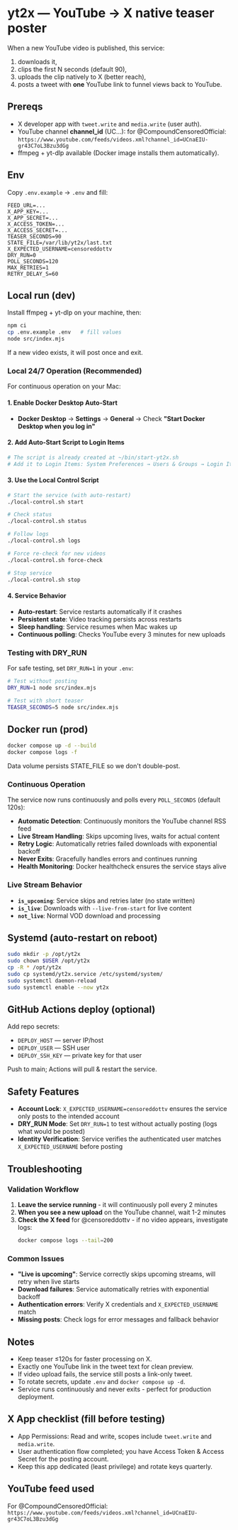 # yt2x — YouTube → X native teaser poster

When a new YouTube video is published, this service:
1) downloads it,
2) clips the first N seconds (default 90),
3) uploads the clip natively to X (better reach),
4) posts a tweet with **one** YouTube link to funnel views back to YouTube.

## Prereqs

- X developer app with `tweet.write` and `media.write` (user auth).
- YouTube channel **channel_id** (UC…): for @CompoundCensoredOfficial:
  `https://www.youtube.com/feeds/videos.xml?channel_id=UCnaEIU-gr43C7oL3Bzu3dGg`
- ffmpeg + yt-dlp available (Docker image installs them automatically).

## Env

Copy `.env.example` → `.env` and fill:

```
FEED_URL=...
X_APP_KEY=...
X_APP_SECRET=...
X_ACCESS_TOKEN=...
X_ACCESS_SECRET=...
TEASER_SECONDS=90
STATE_FILE=/var/lib/yt2x/last.txt
X_EXPECTED_USERNAME=censoreddottv
DRY_RUN=0
POLL_SECONDS=120
MAX_RETRIES=1
RETRY_DELAY_S=60
```

## Local run (dev)

Install ffmpeg + yt-dlp on your machine, then:

```bash
npm ci
cp .env.example .env   # fill values
node src/index.mjs
```

If a new video exists, it will post once and exit.

### Local 24/7 Operation (Recommended)

For continuous operation on your Mac:

#### 1. Enable Docker Desktop Auto-Start
- **Docker Desktop** → **Settings** → **General** → Check **"Start Docker Desktop when you log in"**

#### 2. Add Auto-Start Script to Login Items
```bash
# The script is already created at ~/bin/start-yt2x.sh
# Add it to Login Items: System Preferences → Users & Groups → Login Items
```

#### 3. Use the Local Control Script
```bash
# Start the service (with auto-restart)
./local-control.sh start

# Check status
./local-control.sh status

# Follow logs
./local-control.sh logs

# Force re-check for new videos
./local-control.sh force-check

# Stop service
./local-control.sh stop
```

#### 4. Service Behavior
- **Auto-restart**: Service restarts automatically if it crashes
- **Persistent state**: Video tracking persists across restarts
- **Sleep handling**: Service resumes when Mac wakes up
- **Continuous polling**: Checks YouTube every 3 minutes for new uploads

### Testing with DRY_RUN

For safe testing, set `DRY_RUN=1` in your `.env`:

```bash
# Test without posting
DRY_RUN=1 node src/index.mjs

# Test with short teaser
TEASER_SECONDS=5 node src/index.mjs
```

## Docker run (prod)

```bash
docker compose up -d --build
docker compose logs -f
```

Data volume persists STATE_FILE so we don't double-post.

### Continuous Operation

The service now runs continuously and polls every `POLL_SECONDS` (default 120s):

- **Automatic Detection**: Continuously monitors the YouTube channel RSS feed
- **Live Stream Handling**: Skips upcoming lives, waits for actual content
- **Retry Logic**: Automatically retries failed downloads with exponential backoff
- **Never Exits**: Gracefully handles errors and continues running
- **Health Monitoring**: Docker healthcheck ensures the service stays alive

### Live Stream Behavior

- **`is_upcoming`**: Service skips and retries later (no state written)
- **`is_live`**: Downloads with `--live-from-start` for live content
- **`not_live`**: Normal VOD download and processing

## Systemd (auto-restart on reboot)

```bash
sudo mkdir -p /opt/yt2x
sudo chown $USER /opt/yt2x
cp -R * /opt/yt2x
sudo cp systemd/yt2x.service /etc/systemd/system/
sudo systemctl daemon-reload
sudo systemctl enable --now yt2x
```

## GitHub Actions deploy (optional)

Add repo secrets:
- `DEPLOY_HOST` — server IP/host
- `DEPLOY_USER` — SSH user  
- `DEPLOY_SSH_KEY` — private key for that user

Push to main; Actions will pull & restart the service.

## Safety Features

- **Account Lock**: `X_EXPECTED_USERNAME=censoreddottv` ensures the service only posts to the intended account
- **DRY_RUN Mode**: Set `DRY_RUN=1` to test without actually posting (logs what would be posted)
- **Identity Verification**: Service verifies the authenticated user matches `X_EXPECTED_USERNAME` before posting

## Troubleshooting

### Validation Workflow

1. **Leave the service running** - it will continuously poll every 2 minutes
2. **When you see a new upload** on the YouTube channel, wait 1-2 minutes
3. **Check the X feed** for @censoreddottv - if no video appears, investigate logs:
   ```bash
   docker compose logs --tail=200
   ```

### Common Issues

- **"Live is upcoming"**: Service correctly skips upcoming streams, will retry when live starts
- **Download failures**: Service automatically retries with exponential backoff
- **Authentication errors**: Verify X credentials and `X_EXPECTED_USERNAME` match
- **Missing posts**: Check logs for error messages and fallback behavior

## Notes

- Keep teaser ≤120s for faster processing on X.
- Exactly one YouTube link in the tweet text for clean preview.
- If video upload fails, the service still posts a link-only tweet.
- To rotate secrets, update `.env` and `docker compose up -d`.
- Service runs continuously and never exits - perfect for production deployment.

## X App checklist (fill before testing)

- App Permissions: Read and write, scopes include `tweet.write` and `media.write`.
- User authentication flow completed; you have Access Token & Access Secret for the posting account.
- Keep this app dedicated (least privilege) and rotate keys quarterly.

## YouTube feed used

For @CompoundCensoredOfficial:
`https://www.youtube.com/feeds/videos.xml?channel_id=UCnaEIU-gr43C7oL3Bzu3dGg`
